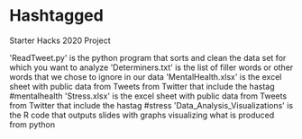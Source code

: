 # Hashtagged
Starter Hacks 2020 Project

'ReadTweet.py' is the python program that sorts and clean the data set for which you want to analyze
'Determiners.txt' is the list of filler words or other words that we chose to ignore in our data
'MentalHealth.xlsx' is the excel sheet with public data from Tweets from Twitter that include the hastag #mentalhealth
'Stress.xlsx' is the excel sheet with public data from Tweets from Twitter that include the hastag #stress
'Data_Analysis_Visualizations' is the R code that outputs slides with graphs visualizing what is produced from python
